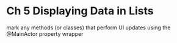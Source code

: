 <!--
http://github.com/iosjulianne
Asynchronous Programming with SwiftUI and Combine
by Peter Friese
Chapter 5 Notes 
-->

# Ch 5 Displaying Data in Lists
mark any methods (or classes) that perform UI updates using the @MainActor property wrapper 